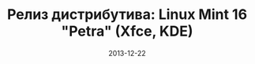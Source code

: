 ---
layout: post
title: "Релиз дистрибутива: Linux Mint 16 \"Petra\" (Xfce, KDE)"
date: 2013-12-22   
---